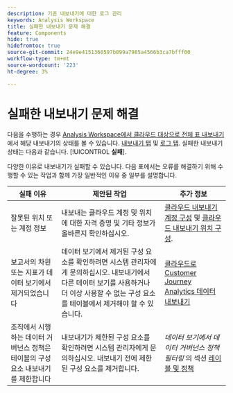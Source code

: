```yaml
---
description: 기존 내보내기에 대한 로그 관리
keywords: Analysis Workspace
title: 실패한 내보내기 문제 해결
feature: Components
hide: true
hidefromtoc: true
source-git-commit: 24e9e4151360597b099a7985a4566b3ca7bfff00
workflow-type: tm+mt
source-wordcount: '223'
ht-degree: 3%

---
```


# 실패한 내보내기 문제 해결

다음을 수행하는 경우 [Analysis Workspace에서 클라우드 대상으로 전체 표 내보내기](/help/analysis-workspace/export/export-cloud.md)에서 해당 내보내기의 상태를 볼 수 있습니다. [내보내기 탭](/help/components/exports/manage-exports.md) 및 [로그 탭](/help/components/exports/manage-export-logs.md). 실패한 내보내기 상태는 다음과 같습니다. [!UICONTROL **실패**].

다양한 이유로 내보내기가 실패할 수 있습니다. 다음 표에서는 오류를 해결하기 위해 수행할 수 있는 작업과 함께 가장 일반적인 이유 중 일부를 설명합니다.

| 실패 이유 | 제안된 작업 | 추가 정보 |
|---------|----------|---------|
| 잘못된 위치 또는 계정 정보 | 내보내는 클라우드 계정 및 위치에 대한 자격 증명 및 기타 정보가 올바른지 확인하십시오. | [클라우드 내보내기 계정 구성](/help/components/exports/cloud-export-accounts.md) 및 [클라우드 내보내기 위치 구성](/help/components/exports/cloud-export-locations.md). |
| 보고서의 차원 또는 지표가 데이터 보기에서 제거되었습니다 | 데이터 보기에서 제거된 구성 요소를 확인하려면 시스템 관리자에게 문의하십시오. 내보내기에서 다른 데이터 보기를 사용하거나 더 이상 사용할 수 없는 구성 요소를 테이블에서 제거해야 할 수 있습니다. | [클라우드로 Customer Journey Analytics 데이터 내보내기](/help/analysis-workspace/export/export-cloud.md) |
| 조직에서 시행하는 데이터 거버넌스 정책은 테이블의 구성 요소 내보내기를 제한합니다 | 내보내기가 제한된 구성 요소를 확인하려면 시스템 관리자에게 문의하십시오. 내보내기 전에 제한된 구성 요소를 제거합니다. | *데이터 보기에서 데이터 거버넌스 정책 필터링* 의 섹션 [레이블 및 정책](/help/data-views/data-governance.md) |